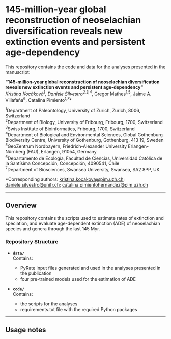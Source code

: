 # 145-million-year global reconstruction of neoselachian diversification reveals new extinction events and persistent age-dependency 

This repository contains the code and data for the analyses presented in the manuscript:

**"145-million-year global reconstruction of neoselachian diversification reveals new extinction events and persistent age-dependency"**  
**Kristína Kocáková<sup>1*</sup>, Daniele Silvestro<sup>2,3,4*</sup>, Gregor Mathes<sup>1,5</sup>, Jaime A. Villafaña<sup>6</sup>, Catalina Pimiento<sup>*1,7</sup>**  

<sup>1</sup>Department of Paleontology, University of Zurich, Zurich, 8006, Switzerland<br />
<sup>2</sup>Department of Biology, University of Fribourg, Fribourg, 1700, Switzerland<br />
<sup>3</sup>Swiss Institute of Bioinformatics, Fribourg, 1700, Switzerland<br />
<sup>4</sup>Department of Biological and Environmental Sciences, Global Gothenburg Biodiversity Centre, University of Gothenburg, Gothenburg, 413 19, Sweden<br />
<sup>5</sup>GeoZentrum Nordbayern, Friedrich-Alexander University Erlangen-Nürnberg (FAU), Erlangen, 91054, Germany<br />
<sup>6</sup>Departamento de Ecología, Facultad de Ciencias, Universidad Católica de la Santísima Concepción, Concepción, 4090541, Chile<br />
<sup>7</sup>Department of Biosciences, Swansea University, Swansea, SA2 8PP, UK<br />

\*Corresponding authors: [kristina.kocakova@pim.uzh.ch](mailto:kristina.kocakova@pim.uzh.ch); [daniele.silvestro@unifr.ch](mailto:daniele.silvestro@unifr.ch); [catalina.pimientohernandez@pim.uzh.ch](mailto:catalina.pimientohernandez@pim.uzh.ch)

---

## Overview

This repository contains the scripts used to estimate rates of extinction and speciation, and evaluate age-dependent extinction (ADE) of neoselachian species and genera through the last 145 Myr.

### Repository Structure

- **`data/`**  
  Contains:
  - PyRate input files generated and used in the analyses presented in the publication
  - four pre-trained models used for the estimation of ADE

- **`code/`**  
  Contains:
  - the scripts for the analyses
  - requirements.txt file with the required Python packages
---

## Usage notes



















